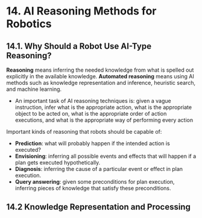 # 14. AI Reasoning Methods for Robotics
## 14.1. Why Should a Robot Use AI-Type Reasoning?
**Reasoning** means inferring the needed knowledge from what is spelled out explicitly in the available knowledge.
**Automated reasoning** means using AI methods such as knowledge representation and inference, heuristic search, and machine learning.

- An important task of AI reasoning techniques is: 
given a vague instruction, infer what is the appropriate action, what is the appropriate object to be acted on,
what is the appropriate order of action executions, and
what is the appropriate way of performing every action

Important kinds of reasoning that robots should be capable of:
- **Prediction**: what will probably happen if the intended action is executed?
- **Envisioning**: inferring all possible events and effects that will happen if a plan gets executed hypothetically.
- **Diagnosis**: inferring the cause of a particular event or effect in plan execution.
- **Query answering**: given some preconditions for plan execution, inferring pieces of knowledge that satisfy these preconditions.

## 14.2 Knowledge Representation and Processing
